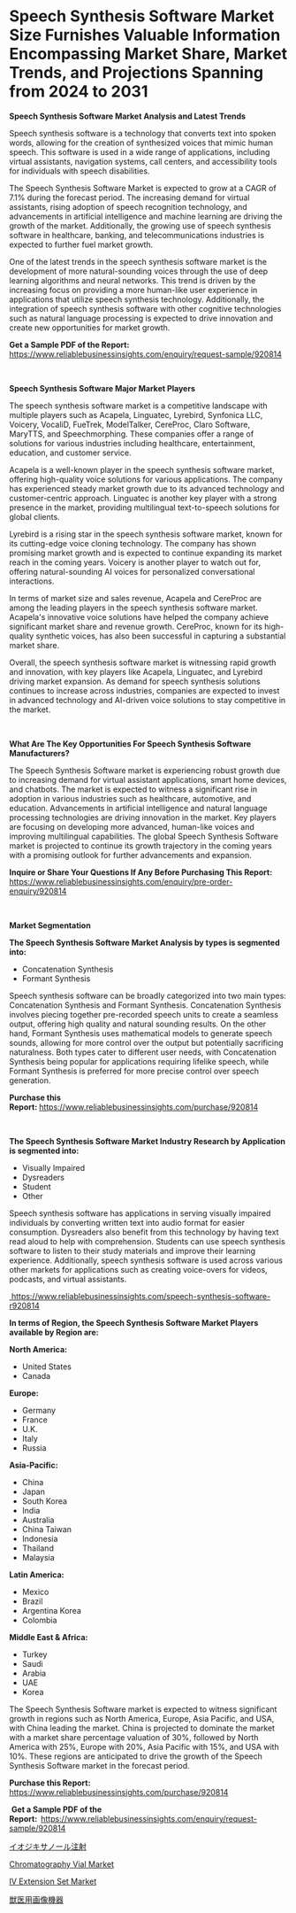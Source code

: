 <p><h1>Speech Synthesis Software Market Size Furnishes Valuable Information Encompassing Market Share, Market Trends, and Projections Spanning from 2024 to 2031</h1></p><p><strong>Speech Synthesis Software Market Analysis and Latest Trends</strong></p>
<p><p>Speech synthesis software is a technology that converts text into spoken words, allowing for the creation of synthesized voices that mimic human speech. This software is used in a wide range of applications, including virtual assistants, navigation systems, call centers, and accessibility tools for individuals with speech disabilities.</p><p>The Speech Synthesis Software Market is expected to grow at a CAGR of 7.1% during the forecast period. The increasing demand for virtual assistants, rising adoption of speech recognition technology, and advancements in artificial intelligence and machine learning are driving the growth of the market. Additionally, the growing use of speech synthesis software in healthcare, banking, and telecommunications industries is expected to further fuel market growth.</p><p>One of the latest trends in the speech synthesis software market is the development of more natural-sounding voices through the use of deep learning algorithms and neural networks. This trend is driven by the increasing focus on providing a more human-like user experience in applications that utilize speech synthesis technology. Additionally, the integration of speech synthesis software with other cognitive technologies such as natural language processing is expected to drive innovation and create new opportunities for market growth.</p></p>
<p><strong>Get a Sample PDF of the Report:&nbsp;</strong> <a href="https://www.reliablebusinessinsights.com/enquiry/request-sample/920814">https://www.reliablebusinessinsights.com/enquiry/request-sample/920814</a></p>
<p>&nbsp;</p>
<p><strong>Speech Synthesis Software Major Market Players</strong></p>
<p><p>The speech synthesis software market is a competitive landscape with multiple players such as Acapela, Linguatec, Lyrebird, Synfonica LLC, Voicery, VocaliD, FueTrek, ModelTalker, CereProc, Claro Software, MaryTTS, and Speechmorphing. These companies offer a range of solutions for various industries including healthcare, entertainment, education, and customer service.</p><p>Acapela is a well-known player in the speech synthesis software market, offering high-quality voice solutions for various applications. The company has experienced steady market growth due to its advanced technology and customer-centric approach. Linguatec is another key player with a strong presence in the market, providing multilingual text-to-speech solutions for global clients.</p><p>Lyrebird is a rising star in the speech synthesis software market, known for its cutting-edge voice cloning technology. The company has shown promising market growth and is expected to continue expanding its market reach in the coming years. Voicery is another player to watch out for, offering natural-sounding AI voices for personalized conversational interactions.</p><p>In terms of market size and sales revenue, Acapela and CereProc are among the leading players in the speech synthesis software market. Acapela's innovative voice solutions have helped the company achieve significant market share and revenue growth. CereProc, known for its high-quality synthetic voices, has also been successful in capturing a substantial market share.</p><p>Overall, the speech synthesis software market is witnessing rapid growth and innovation, with key players like Acapela, Linguatec, and Lyrebird driving market expansion. As demand for speech synthesis solutions continues to increase across industries, companies are expected to invest in advanced technology and AI-driven voice solutions to stay competitive in the market.</p></p>
<p>&nbsp;</p>
<p><strong>What Are The Key Opportunities For Speech Synthesis Software Manufacturers?</strong></p>
<p><p>The Speech Synthesis Software market is experiencing robust growth due to increasing demand for virtual assistant applications, smart home devices, and chatbots. The market is expected to witness a significant rise in adoption in various industries such as healthcare, automotive, and education. Advancements in artificial intelligence and natural language processing technologies are driving innovation in the market. Key players are focusing on developing more advanced, human-like voices and improving multilingual capabilities. The global Speech Synthesis Software market is projected to continue its growth trajectory in the coming years with a promising outlook for further advancements and expansion.</p></p>
<p><strong>Inquire or Share Your Questions If Any Before Purchasing This Report:</strong> <a href="https://www.reliablebusinessinsights.com/enquiry/pre-order-enquiry/920814">https://www.reliablebusinessinsights.com/enquiry/pre-order-enquiry/920814</a></p>
<p>&nbsp;</p>
<p><strong>Market Segmentation</strong></p>
<p><strong>The Speech Synthesis Software Market Analysis by types is segmented into:</strong></p>
<p><ul><li>Concatenation Synthesis</li><li>Formant Synthesis</li></ul></p>
<p><p>Speech synthesis software can be broadly categorized into two main types: Concatenation Synthesis and Formant Synthesis. Concatenation Synthesis involves piecing together pre-recorded speech units to create a seamless output, offering high quality and natural sounding results. On the other hand, Formant Synthesis uses mathematical models to generate speech sounds, allowing for more control over the output but potentially sacrificing naturalness. Both types cater to different user needs, with Concatenation Synthesis being popular for applications requiring lifelike speech, while Formant Synthesis is preferred for more precise control over speech generation.</p></p>
<p><strong>Purchase this Report:&nbsp;</strong><a href="https://www.reliablebusinessinsights.com/purchase/920814">https://www.reliablebusinessinsights.com/purchase/920814</a></p>
<p>&nbsp;</p>
<p><strong>The Speech Synthesis Software Market Industry Research by Application is segmented into:</strong></p>
<p><ul><li>Visually Impaired</li><li>Dysreaders</li><li>Student</li><li>Other</li></ul></p>
<p><p>Speech synthesis software has applications in serving visually impaired individuals by converting written text into audio format for easier consumption. Dysreaders also benefit from this technology by having text read aloud to help with comprehension. Students can use speech synthesis software to listen to their study materials and improve their learning experience. Additionally, speech synthesis software is used across various other markets for applications such as creating voice-overs for videos, podcasts, and virtual assistants.</p></p>
<p><a href="https://www.reliablebusinessinsights.com/speech-synthesis-software-r920814">&nbsp;https://www.reliablebusinessinsights.com/speech-synthesis-software-r920814</a></p>
<p><strong>In terms of Region, the Speech Synthesis Software Market Players available by Region are:</strong></p>
<p>
    <p> <strong> North America: </strong>
        <ul>
            <li>United States</li>
            <li>Canada</li>
        </ul>
        </p> 
    <p> <strong> Europe: </strong>
        <ul>
            <li>Germany</li>
            <li>France</li>
            <li>U.K.</li>
            <li>Italy</li>
            <li>Russia</li>
        </ul>
        </p> 
    <p> <strong> Asia-Pacific: </strong>
        <ul>
            <li>China</li>
            <li>Japan</li>
            <li>South Korea</li>
            <li>India</li>
            <li>Australia</li>
            <li>China Taiwan</li>
            <li>Indonesia</li>
            <li>Thailand</li>
            <li>Malaysia</li>
        </ul>
        </p> 
    <p> <strong> Latin America: </strong>
        <ul>
            <li>Mexico</li>
            <li>Brazil</li>
            <li>Argentina Korea</li>
            <li>Colombia</li>
        </ul>
        </p> 
    <p> <strong> Middle East & Africa: </strong>
        <ul>
            <li>Turkey</li>
            <li>Saudi</li>
            <li>Arabia</li>
            <li>UAE</li>
            <li>Korea</li>
        </ul>
    </p>
    </p>
<p><p>The Speech Synthesis Software market is expected to witness significant growth in regions such as North America, Europe, Asia Pacific, and USA, with China leading the market. China is projected to dominate the market with a market share percentage valuation of 30%, followed by North America with 25%, Europe with 20%, Asia Pacific with 15%, and USA with 10%. These regions are anticipated to drive the growth of the Speech Synthesis Software market in the forecast period.</p></p>
<p><strong>Purchase this Report: </strong><a href="https://www.reliablebusinessinsights.com/purchase/920814">https://www.reliablebusinessinsights.com/purchase/920814</a></p>
<p>&nbsp;<strong>Get a Sample PDF of the Report:&nbsp;&nbsp;</strong><a href="https://www.reliablebusinessinsights.com/enquiry/request-sample/920814">https://www.reliablebusinessinsights.com/enquiry/request-sample/920814</a></p>
<p><strong></strong></p>
<p><p><a href="https://github.com/dawson566/Market-Research-Report-List-2/blob/main/2947644173571.md">イオジキサノール注射</a></p><p><a href="https://github.com/kufem1/Market-Research-Report-List-3/blob/main/chromatography-vial-market.md">Chromatography Vial Market</a></p><p><a href="https://github.com/kosella/Market-Research-Report-List-4/blob/main/iv-extension-set-market.md">IV Extension Set Market</a></p><p><a href="https://github.com/DeonBoer2023/Market-Research-Report-List-2/blob/main/6734408173572.md">獣医用画像機器</a></p></p>